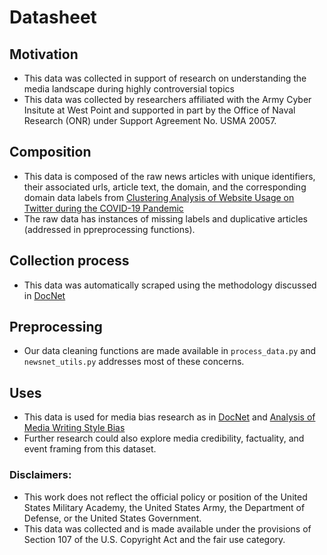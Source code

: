 # Datasheet
## Motivation
* This data was collected in support of research on understanding the media landscape during highly controversial topics
* This data was collected by researchers affiliated with the Army Cyber Insitute at West Point
  and supported in part by the Office of Naval Research (ONR) under Support Agreement No. USMA 20057. 
## Composition
* This data is composed of the raw news articles with unique identifiers, their associated urls, article text, the domain, 
and the corresponding domain data labels from
[Clustering Analysis of Website Usage on Twitter during the COVID-19 Pandemic](https://figshare.com/articles/conference_contribution/Clustering_Analysis_of_Website_Usage_on_Twitter_during_the_COVID-19_Pandemic/13079657?file=25030256)
* The raw data has instances of missing labels and duplicative articles (addressed in ppreprocessing functions).

## Collection process
* This data was automatically scraped using the methodology discussed in [DocNet](https://arxiv.org/abs/2406.10965)

## Preprocessing
* Our data cleaning functions are made available in `process_data.py` and `newsnet_utils.py` addresses most of these concerns.

## Uses
* This data is used for media bias research as in [DocNet](https://arxiv.org/abs/2406.10965)
and [Analysis of Media Writing Style Bias](https://arxiv.org/abs/2305.13098)
* Further research could also explore media credibility, factuality, and event framing from this dataset.

### Disclaimers:
* This work does not reflect the official policy or
position of the United States Military Academy, the United States Army,
the Department of Defense, or the United States Government.
* This data was collected and is made available under the
provisions of Section 107 of the U.S. Copyright Act and the fair use category.
